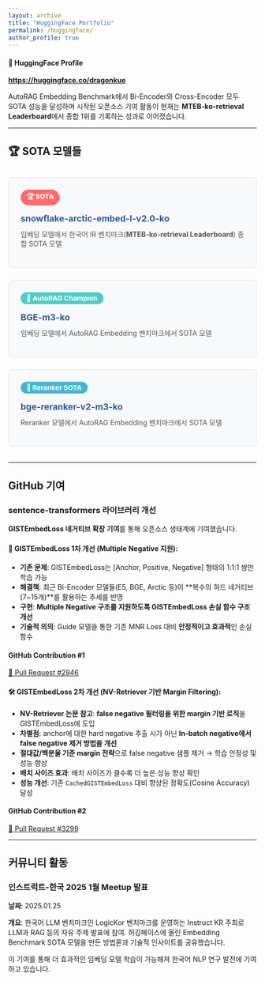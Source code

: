 ```yaml
---
layout: archive
title: "HuggingFace Portfolio"
permalink: /huggingface/
author_profile: true
---
```


<div class="notice--primary">
  <h4>🤗 HuggingFace Profile</h4>
  <p><strong><a href="https://huggingface.co/dragonkue" target="_blank">https://huggingface.co/dragonkue</a></strong></p>
  <p>AutoRAG Embedding Benchmark에서 Bi-Encoder와 Cross-Encoder 모두 SOTA 성능을 달성하며 시작된 오픈소스 기여 활동이 현재는 <strong>MTEB-ko-retrieval Leaderboard</strong>에서 종합 1위를 기록하는 성과로 이어졌습니다.</p>
</div>

---

## 🏆 SOTA 모델들

<style>
.model-grid {
  display: grid;
  grid-template-columns: repeat(auto-fit, minmax(300px, 1fr));
  gap: 1.5rem;
  margin: 2rem 0;
}

.model-card {
  border: 1px solid #e1e8ed;
  border-radius: 8px;
  padding: 1.5rem;
  background: #f8f9fa;
  transition: transform 0.2s ease, box-shadow 0.2s ease;
}

.model-card:hover {
  transform: translateY(-2px);
  box-shadow: 0 4px 12px rgba(0,0,0,0.1);
}

.model-header {
  display: flex;
  align-items: center;
  margin-bottom: 1rem;
}

.model-badge {
  display: inline-block;
  padding: 0.25rem 0.75rem;
  border-radius: 20px;
  font-size: 0.85rem;
  font-weight: bold;
  margin-right: 0.5rem;
}

.sota-badge { background: #ff6b6b; color: white; }
.champion-badge { background: #4ecdc4; color: white; }
.reranker-badge { background: #45b7d1; color: white; }

.model-link {
  font-size: 1.1rem;
  font-weight: bold;
  color: #2c5aa0;
  text-decoration: none;
}

.model-link:hover {
  text-decoration: underline;
}

.model-description {
  margin-top: 0.75rem;
  color: #555;
  line-height: 1.4;
}
</style>

<div class="model-grid">
  <div class="model-card">
    <div class="model-header">
      <span class="model-badge sota-badge">🏆 SOTA</span>
    </div>
    <a href="https://huggingface.co/dragonkue/snowflake-arctic-embed-l-v2.0-ko" target="_blank" class="model-link">
      snowflake-arctic-embed-l-v2.0-ko
    </a>
    <p class="model-description">
      임베딩 모델에서 한국어 IR 벤치마크(<strong>MTEB-ko-retrieval Leaderboard</strong>) 종합 SOTA 모델
    </p>
  </div>

  <div class="model-card">
    <div class="model-header">
      <span class="model-badge champion-badge">🎯 AutoRAG Champion</span>
    </div>
    <a href="https://huggingface.co/dragonkue/BGE-m3-ko" target="_blank" class="model-link">
      BGE-m3-ko
    </a>
    <p class="model-description">
      임베딩 모델에서 AutoRAG Embedding 벤치마크에서 SOTA 모델
    </p>
  </div>

  <div class="model-card">
    <div class="model-header">
      <span class="model-badge reranker-badge">🔄 Reranker SOTA</span>
    </div>
    <a href="https://huggingface.co/dragonkue/bge-reranker-v2-m3-ko" target="_blank" class="model-link">
      bge-reranker-v2-m3-ko
    </a>
    <p class="model-description">
      Reranker 모델에서 AutoRAG Embedding 벤치마크에서 SOTA 모델
    </p>
  </div>
</div>

---

## GitHub 기여

### sentence-transformers 라이브러리 개선

**GISTEmbedLoss 네거티브 확장 기여**를 통해 오픈소스 생태계에 기여했습니다.

#### 🎯 GISTEmbedLoss 1차 개선 (Multiple Negative 지원):
- **기존 문제**: GISTEmbedLoss는 [Anchor, Positive, Negative] 형태의 1:1:1 쌍만 학습 가능
- **해결책**: 최근 Bi-Encoder 모델들(E5, BGE, Arctic 등)이 **복수의 하드 네거티브(7~15개)**를 활용하는 추세를 반영
- **구현**: **Multiple Negative 구조를 지원하도록 GISTEmbedLoss 손실 함수 구조 개선**
- **기술적 의의**: Guide 모델을 통한 기존 MNR Loss 대비 **안정적이고 효과적**인 손실함수

<div class="notice--success">
  <h4>GitHub Contribution #1</h4>
  <p><a href="https://github.com/UKPLab/sentence-transformers/pull/2946" target="_blank">🔗 Pull Request #2946</a></p>
</div>

#### 🛠️ GISTEmbedLoss 2차 개선 (NV-Retriever 기반 Margin Filtering):
- **NV-Retriever 논문 참고**: **false negative 필터링을 위한 margin 기반 로직**을 GISTEmbedLoss에 도입
- **차별점**: anchor에 대한 hard negative 추출 시가 아닌 **In-batch negative에서 false negative 제거 방법을 개선**
- **절대값/백분율 기준 margin 전략**으로 false negative 샘플 제거 → 학습 안정성 및 성능 향상
- **배치 사이즈 효과**: 배치 사이즈가 클수록 더 높은 성능 향상 확인
- **성능 개선**: 기존 `CachedGISTEmbedLoss` 대비 향상된 정확도(Cosine Accuracy) 달성

<div class="notice--success">
  <h4>GitHub Contribution #2</h4>
  <p><a href="https://github.com/UKPLab/sentence-transformers/pull/3299" target="_blank">🔗 Pull Request #3299</a></p>
</div>

---

## 커뮤니티 활동

### 인스트럭트-한국 2025 1월 Meetup 발표

**날짜**: 2025.01.25

**개요**: 한국어 LLM 벤치마크인 LogicKor 벤치마크를 운영하는 Instruct KR 주최로 LLM과 RAG 등의 자유 주제 발표에 참여. 허깅페이스에 올린 Embedding Benchmark SOTA 모델을 만든 방법론과 기술적 인사이트를 공유했습니다.

이 기여를 통해 더 효과적인 임베딩 모델 학습이 가능해져 한국어 NLP 연구 발전에 기여하고 있습니다.
